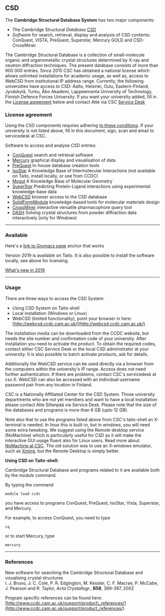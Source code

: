 CSD
---

The **Cambridge Structural Database System** has two major components:

*   The Cambridge Structural _Database_ [CSD](http://www.ccdc.cam.ac.uk/products/csd_system)
*   _Software_ for search, retrieval, display and analysis of CSD contents: ConQuest, VISTA, PreQuest, Superstar, Mercury GOLD and CSD-CrossMiner.

The Cambridge Structural Database is a collection of small-molecule organic and organometallic crystal structures determined by X-ray and neutron diffraction techniques. The present database consists of more than 900 000 entries. Since 2015 CSC has obtained a national license which allows unlimited installations for academic usage, as well as, access to WebCSD from institutional IP address range. Currently, the following universities have access to CSD: Aalto, Helsinki, Oulu, Eastern-Finland, Jyväskylä, Turku, Åbo Akademi, Lappeenranta University of Technology, Finnish Defence Forces University. If you want your university added, fill in the [License agreement](https://research.csc.fi/documents/48467/73370/CCDC+License+Agreement+Template.pdf/bea49ea1-a6ee-4e7e-94d3-9b7ef8e3a361) below and contact Atte via CSC [Service Desk](https://research.csc.fi/support)

### License agreement

Using the CSD components requires adhering [to these conditions](https://research.csc.fi/documents/48467/73370/CCDC+License+Agreement+Template.pdf/bea49ea1-a6ee-4e7e-94d3-9b7ef8e3a361). If your university is not listed above, fill in this document, sign, scan and email to servicedesk at CSC.

Software to access and analyse CSD entries:

*   [ConQuest](http://www.ccdc.cam.ac.uk/Solutions/CSDSystem/Pages/ConQuest.aspx) search and retrieval software
*   [Mercury](http://www.ccdc.cam.ac.uk/Solutions/CSDSystem/Pages/Mercury.aspx) graphical display and visualisation of data
*   [PreQuest](http://www.ccdc.cam.ac.uk/Solutions/CSDSystem/Pages/PreQuest.aspx) In-house database creation tools
*   [IsoStar](http://www.ccdc.cam.ac.uk/Solutions/CSDSystem/Pages/IsoStar.aspx) A Knowledge Base of Intermolecular Interactions (not available on Taito, install locally, or use from CCDC)
*   [Mogul](http://www.ccdc.cam.ac.uk/Solutions/CSDSystem/Pages/Mogul.aspx) A Knowledge Base of Molecular Geometry
*   [SuperStar](http://www.ccdc.cam.ac.uk/Solutions/LifeSciences/Pages/SuperStar.aspx) Predicting Protein-Ligand interactions using experimental knowledge-base data
*   [WebCSD](http://www.ccdc.cam.ac.uk/Solutions/CSDSystem/Pages/WebCSD.aspx) browser access to the CSD database
*   [SolidFormModule](http://www.ccdc.cam.ac.uk/Solutions/CSDSolidFormSuite/Pages/SolidFormModule.aspx) knowledge-based tools for molecular materials design
*   [CrossMiner](https://www.ccdc.cam.ac.uk/solutions/csd-discovery/components/CSD-CrossMiner/) interactive versatile pharmacophore query tool
*   [DASH](http://www.ccdc.cam.ac.uk/Solutions/PowderDiffraction/Pages/DASH.aspx) Solving crystal structures from powder diffraction data interactively (only for Windows)

* * *

### Available

Here's a [link to Gromacs page](gromacs.md#ankkuri) anchor that works

Version 2019 is available on Taito. It is also possible to install the software locally, see above for licensing.

[What's new in 2019](https://downloads.ccdc.cam.ac.uk/documentation/CSDS/2019/Whats_New.pdf)

* * *

### Usage

There are three ways to access the CSD System:

*   Using CSD System on Taito-shell
*   Local installation (Windows or Linux)
*   WebCSD (limited functionality), point your browser in here: [http://webcsd.ccdc.cam.ac.uk/](http://webcsd.ccdc.cam.ac.uk/)

The installation media can be downloaded from the CCDC website, but needs the site number and confirmation code of your university. After installation you need to activate the product. To obtain the required codes, contact either CSC Service Desk or the local CSD administrator at your university. It is also possible to batch activate products, ask for details.

Additionally the WebCSD service can be used directly via a browser from the computers within the university's IP range. Access does not need further authentication. If there are problems, contact CSC's servicedesk at csc.fi. WebCSD can also be accessed with an individual username password pair from any location in Finland.

CSC is a Nationally Affiliated Center for the CSD System. Those university departments who are not yet members and want to have a local installation please contact Atte Sillanpää via Service Desk. Please note that the size of the databases and programs is more than 6 GB (upto 12 GB).

Note also that to use the programs listed above from CSC's taito-shell an X-terminal is needed. In linux this is built-in, but in windows, you will need some extra tweaking. We suggest using the Remote desktop service (NoMachine) which is particularly useful for CSD as it will make the interactive GUI usage fluent also for Linux users. Read more about [NoMachine at CSC](/-/nomachine). The old solution was to use an X-windows emulator, such as [Xming](http://sourceforge.net/projects/xming), but the Remote Desktop is simply better.

**Using CSD on Taito-shell:**

Cambridge Structural Database and programs related to it are available both by the _module_ command.

By typing the command

`module load ccdc`

you have access to programs ConQuest, PreQuest, IsoStar, Vista, Superstar, and Mercury.

For example, to access ConQuest, you need to type

```cq```

or to start Mercury, type

```mercury```

* * *

### References

New software for searching the Cambridge Structural Database and visualising crystal structures  
I. J. Bruno, J. C. Cole, P. R. Edgington, M. Kessler, C. F. Macrae, P. McCabe, J. Pearson and R. Taylor, _Acta Crystallogr._, **B58**, 389-397, 2002

Program specific references can be found here: [http://www.ccdc.cam.ac.uk/support/product\_references/](http://www.ccdc.cam.ac.uk/support/product_references/)


